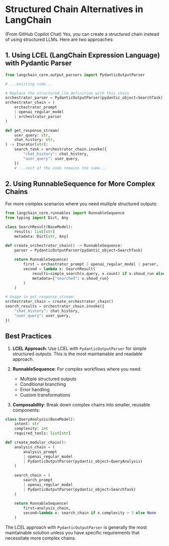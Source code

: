 # Structured Chain Alternatives in LangChain

(From GitHub Copilot Chat) Yes, you can create a structured chain instead of using structured LLMs. Here are two approaches:

## 1. Using LCEL (LangChain Expression Language) with Pydantic Parser

```python
from langchain_core.output_parsers import PydanticOutputParser

# ...existing code...

# Replace the structured_llm definition with this chain
orchestrator_parser = PydanticOutputParser(pydantic_object=SearchTask)
orchestrator_chain = (
    orchastrator_prompt 
    | openai_regular_model 
    | orchestrator_parser
)

def get_response_stream(
    user_query: str,
    chat_history: str,
) -> Iterator[str]:
    search_task = orchestrator_chain.invoke({
        "chat_history": chat_history,
        "user_query": user_query,
    })
    # ...rest of the code remains the same...
```

## 2. Using RunnableSequence for More Complex Chains

For more complex scenarios where you need multiple structured outputs:

```python
from langchain_core.runnables import RunnableSequence
from typing import Dict, Any

class SearchResult(BaseModel):
    results: list[str]
    metadata: Dict[str, Any]

def create_orchestrator_chain() -> RunnableSequence:
    parser = PydanticOutputParser(pydantic_object=SearchTask)
    
    return RunnableSequence(
        first = orchastrator_prompt | openai_regular_model | parser,
        second = lambda x: SearchResult(
            results=simple_search(x.query, x.count) if x.shoud_run else [],
            metadata={"searched": x.shoud_run}
        )
    )

# Usage in get_response_stream:
orchestrator_chain = create_orchestrator_chain()
search_results = orchestrator_chain.invoke({
    "chat_history": chat_history,
    "user_query": user_query,
})
```

## Best Practices

1. **LCEL Approach**: Use LCEL with `PydanticOutputParser` for simple structured outputs. This is the most maintainable and readable approach.

2. **RunnableSequence**: For complex workflows where you need:
   - Multiple structured outputs
   - Conditional branching
   - Error handling
   - Custom transformations

3. **Composability**: Break down complex chains into smaller, reusable components:

```python
class QueryAnalysis(BaseModel):
    intent: str
    complexity: int
    required_tools: list[str]

def create_modular_chain():
    analysis_chain = (
        analysis_prompt 
        | openai_regular_model 
        | PydanticOutputParser(pydantic_object=QueryAnalysis)
    )
    
    search_chain = (
        search_prompt 
        | openai_regular_model 
        | PydanticOutputParser(pydantic_object=SearchTask)
    )
    
    return RunnableSequence(
        first=analysis_chain,
        second=lambda x: search_chain if x.complexity > 3 else None
    )
```

The LCEL approach with `PydanticOutputParser` is generally the most maintainable solution unless you have specific requirements that necessitate more complex chains.
